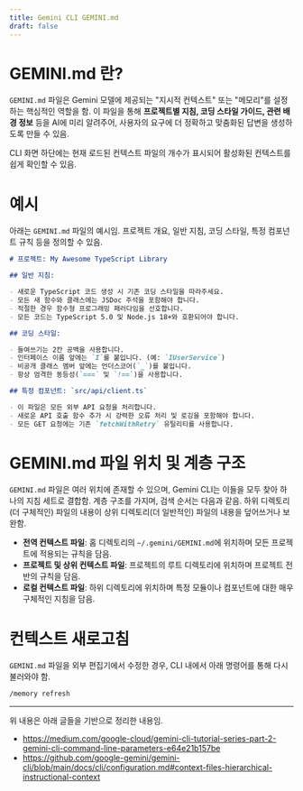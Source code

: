 ```yaml
---
title: Gemini CLI GEMINI.md
draft: false
---
```

# GEMINI.md 란?

`GEMINI.md` 파일은 Gemini 모델에 제공되는 "지시적 컨텍스트" 또는 "메모리"를 설정하는 핵심적인 역할을 함. 이 파일을 통해 **프로젝트별 지침, 코딩 스타일 가이드, 관련 배경 정보** 등을 AI에 미리 알려주어, 사용자의 요구에 더 정확하고 맞춤화된 답변을 생성하도록 만들 수 있음.

CLI 화면 하단에는 현재 로드된 컨텍스트 파일의 개수가 표시되어 활성화된 컨텍스트를 쉽게 확인할 수 있음.

# 예시

아래는 `GEMINI.md` 파일의 예시임. 프로젝트 개요, 일반 지침, 코딩 스타일, 특정 컴포넌트 규칙 등을 정의할 수 있음.

```Markdown
# 프로젝트: My Awesome TypeScript Library

## 일반 지침:

- 새로운 TypeScript 코드 생성 시 기존 코딩 스타일을 따라주세요.
- 모든 새 함수와 클래스에는 JSDoc 주석을 포함해야 합니다.
- 적절한 경우 함수형 프로그래밍 패러다임을 선호합니다.
- 모든 코드는 TypeScript 5.0 및 Node.js 18+와 호환되어야 합니다.

## 코딩 스타일:

- 들여쓰기는 2칸 공백을 사용합니다.
- 인터페이스 이름 앞에는 `I`를 붙입니다. (예: `IUserService`)
- 비공개 클래스 멤버 앞에는 언더스코어(`_`)를 붙입니다.
- 항상 엄격한 동등성(`===` 및 `!==`)을 사용합니다.

## 특정 컴포넌트: `src/api/client.ts`

- 이 파일은 모든 외부 API 요청을 처리합니다.
- 새로운 API 호출 함수 추가 시 강력한 오류 처리 및 로깅을 포함해야 합니다.
- 모든 GET 요청에는 기존 `fetchWithRetry` 유틸리티를 사용합니다.
```

# GEMINI.md 파일 위치 및 계층 구조

`GEMINI.md` 파일은 여러 위치에 존재할 수 있으며, Gemini CLI는 이들을 모두 찾아 하나의 지침 세트로 결합함. 계층 구조를 가지며, 검색 순서는 다음과 같음. 하위 디렉토리(더 구체적인) 파일의 내용이 상위 디렉토리(더 일반적인) 파일의 내용을 덮어쓰거나 보완함.

- **전역 컨텍스트 파일**: 홈 디렉토리의 `~/.gemini/GEMINI.md`에 위치하며 모든 프로젝트에 적용되는 규칙을 담음.
- **프로젝트 및 상위 컨텍스트 파일**: 프로젝트의 루트 디렉토리에 위치하며 프로젝트 전반의 규칙을 담음.
- **로컬 컨텍스트 파일**: 하위 디렉토리에 위치하며 특정 모듈이나 컴포넌트에 대한 매우 구체적인 지침을 담음.

# 컨텍스트 새로고침

`GEMINI.md` 파일을 외부 편집기에서 수정한 경우, CLI 내에서 아래 명령어를 통해 다시 불러와야 함.

```bash
/memory refresh
```

---

위 내용은 아래 글들을 기반으로 정리한 내용임.
- https://medium.com/google-cloud/gemini-cli-tutorial-series-part-2-gemini-cli-command-line-parameters-e64e21b157be
- https://github.com/google-gemini/gemini-cli/blob/main/docs/cli/configuration.md#context-files-hierarchical-instructional-context